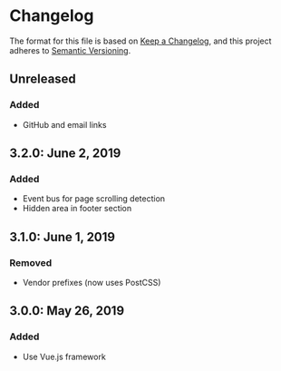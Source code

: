 # Changelog

The format for this file is based on [Keep a Changelog](https://keepachangelog.com/en/1.0.0/),
and this project adheres to [Semantic Versioning](https://semver.org/spec/v2.0.0.html).

## Unreleased

### Added

- GitHub and email links

## 3.2.0: June 2, 2019

### Added

- Event bus for page scrolling detection
- Hidden area in footer section

## 3.1.0: June 1, 2019

### Removed

- Vendor prefixes (now uses PostCSS)

## 3.0.0: May 26, 2019

### Added

- Use Vue.js framework
